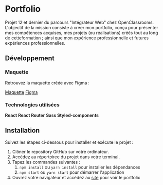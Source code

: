 # Portfolio

Projet 12 et dernier du parcours "Intégrateur Web" chez OpenClassrooms.
L'objectif de la mission consiste à créer mon portfolio, conçu pour présenter mes compétences acquises, mes projets (ou réalisations) créés tout au long de cetteformation ; ainsi que mon expérience professionnelle et futures expériences professionnelles.

## Développement

### Maquette

Retrouvez la maquette créée avec Figma :
  
  [Maquette](./public/assets/maquette/)
  [Figma](https://www.figma.com/file/3BX4tZlm29DFlm7vz8gmxI/Portfolio?type=design&node-id=3%3A86&mode=design&t=kOlZGQMifEV2lhLg-1)

### Technologies utilisées
  
  **React**
  **React Router**
  **Sass**
  **Styled-components**

## Installation

Suivez les étapes ci-dessous pour installer et exécute le projet :

1. Clôner le repository GitHub sur votre ordinateur.
2. Accédez au répertoiree du projet dans votre terminal.
3. Tapez les commandes suivantes :
   1. `npm install` ou `yarn install` pour installer les dépendances
   2. `npm start` ou `yarn start` pour démarrer l'application
4. Ouvrez votre navigateur et accédez au [site](http://localhost:3000) pour voir le portfolio
